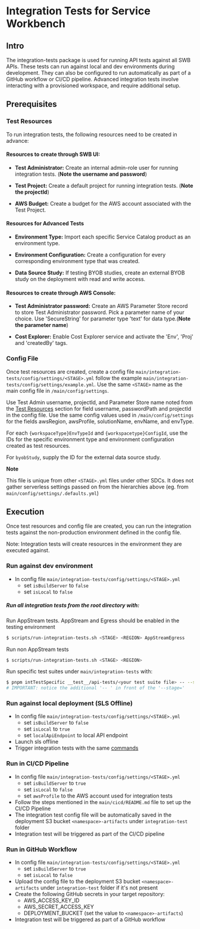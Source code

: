 # Integration Tests for Service Workbench

## Intro

The integration-tests package is used for running API tests against all SWB APIs.
These tests can run against local and dev environments during development.
They can also be configured to run automatically as part of a GitHub workflow or CI/CD pipeline.
Advanced integration tests involve interacting with a provisioned workspace, and require additional setup.

## Prerequisites

### Test Resources

To run integration tests, the following resources need to be created in advance:

#### Resources to create through SWB UI:

- **Test Administrator:** Create an internal admin-role user for running integration tests. (**Note the username and password**)


- **Test Project:** Create a default project for running integration tests. (**Note the projectId**)

- **AWS Budget:** Create a budget for the AWS account associated with the Test Project.

#### Resources for Advanced Tests

- **Environment Type:** Import each specific Service Catalog product as an environment type.

- **Environment Configuration:** Create a configuration for every corresponding environment type that was created.

- **Data Source Study:** If testing BYOB studies, create an external BYOB study on the deployment with read and write access.


#### Resources to create through AWS Console:

- **Test Administrator password:** Create an AWS Parameter Store record to store Test Administrator password. Pick a parameter name of your choice. Use 'SecureString' for parameter type 'text' for data type.(**Note the parameter name**)

- **Cost Explorer:** Enable Cost Explorer service and activate the 'Env', 'Proj' and 'createdBy' tags.

### Config File

Once test resources are created, create a config file `main/integration-tests/config/settings/<STAGE>.yml` follow the example `main/integration-tests/config/settings/example.yml`.
Use the same `<STAGE>` name as the main config file in `/main/config/settings`.

Use Test Admin username, projectId, and Parameter Store name noted from the [Test Resources](#test-resources) section for field username, passwordPath and projectId in the config file.
Use the same config values used in `/main/config/settings` for the fields awsRegion, awsProfile, solutionName, envName, and envType.

For each `{workspaceType}EnvTypeId` and `{workspacetype}ConfigId`, use the IDs for the specific environment type and environment configuration created as test resources.

For `byobStudy`, supply the ID for the external data source study.

**Note**

This file is unique from other `<STAGE>.yml` files under other SDCs. It does not gather serverless settings passed on from the hierarchies above (eg. from `main/config/settings/.defaults.yml`)

## Execution

Once test resources and config file are created, you can run the integration tests against the non-production environment defined in the config file.

Note: Integration tests will create resources in the environment they are executed against.

### Run against dev environment

- In config file `main/integration-tests/config/settings/<STAGE>.yml`
  - set `isBuildServer` to `false`
  - set `isLocal` to `false`

##### Run all integration tests from the root directory with:

Run AppStream tests. AppStream and Egress should be enabled in the testing environment
```bash
$ scripts/run-integration-tests.sh <STAGE> <REGION> AppStreamEgress 
```

Run non AppStream tests
```bash
$ scripts/run-integration-tests.sh <STAGE> <REGION>
```

Run specific test suites under `main/integration-tests` with:

```bash
$ pnpm intTestSpecific __test__/api-tests/<your test suite file> -- --stage=<STAGE>
# IMPORTANT: notice the additional '-- ' in front of the '--stage='
```

### Run against local deployment (SLS Offline)

- In config file `main/integration-tests/config/settings/<STAGE>.yml`
  - set `isBuildServer` to `false`
  - set `isLocal` to `true`
  - set `localApiEndpoint` to local API endpoint
- Launch sls offline
- Trigger integration tests with the same [commands](#run-all-integration-tests-from-the-root-directory-with)

### Run in CI/CD Pipeline

- In config file `main/integration-tests/config/settings/<STAGE>.yml`
  - set `isBuildServer` to `true`
  - set `isLocal` to `false`
  - set `awsProfile` to the AWS account used for integration tests
- Follow the steps mentioned in the `main/cicd/README.md` file to set up the CI/CD Pipeline
- The integration test config file will be automatically saved in the deployment S3 bucket `<namespace>-artifacts` under `integration-test` folder
- Integration test will be triggered as part of the CI/CD pipeline

### Run in GitHub Workflow

- In config file `main/integration-tests/config/settings/<STAGE>.yml`
  - set `isBuildServer` to `true`
  - set `isLocal` to `false`
- Upload the config file to the deployment S3 bucket `<namespace>-artifacts` under `integration-test` folder if it's not present
- Create the following GitHub secrets in your target repository:
  - AWS_ACCESS_KEY_ID
  - AWS_SECRET_ACCESS_KEY
  - DEPLOYMENT_BUCKET (set the value to `<namespace>-artifacts`)
- Integration test will be triggered as part of a GitHub workflow